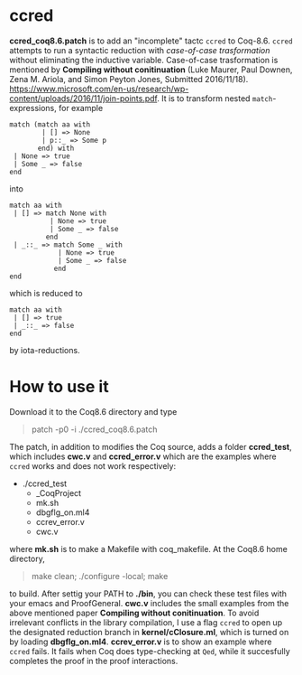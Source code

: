 # ccred

**ccred_coq8.6.patch** is to add an "incomplete" tactc `ccred` to Coq-8.6. `ccred` attempts to run a syntactic reduction with *case-of-case trasformation* without eliminating the inductive variable. Case-of-case trasformation is
mentioned by **Compiling without conitinuation** (Luke Maurer, Paul Downen, Zena M. Ariola, and Simon Peyton Jones, Submitted 2016/11/18). https://www.microsoft.com/en-us/research/wp-content/uploads/2016/11/join-points.pdf. It is to transform nested `match`-expressions, for example 

```
match (match aa with
        | [] => None
        | p::_ => Some p
       end) with
 | None => true
 | Some _ => false
end
```

into 

```
match aa with
 | [] => match None with
          | None => true
          | Some _ => false
         end
 | _::_ => match Some _ with
            | None => true
            | Some _ => false
           end
end
```

which is reduced to 

```
match aa with
 | [] => true
 | _::_ => false
end
```
by iota-reductions. 

# How to use it

Download it to the Coq8.6 directory and type  
> patch -p0 -i ./ccred_coq8.6.patch 

The patch, in addition to modifies the Coq source, adds a folder **ccred_test**, which includes **cwc.v** and **ccred_error.v** which are the examples where `ccred` works and does not work respectively:

* ./ccred_test
  * _CoqProject
  * mk.sh
  * dbgflg_on.ml4
  * ccrev_error.v
  * cwc.v

where **mk.sh** is to make a Makefile with coq_makefile. At the Coq8.6 home directory, 

> make clean; ./configure -local; make 

to build. After settig your PATH to **./bin**, you can check these test files with your emacs and ProofGeneral. **cwc.v** includes the small examples from the above mentioned paper **Compiling without conitinuation**. To avoid irrelevant conflicts in the library compilation, I use a flag `ccred` to open up the designated reduction branch in **kernel/cClosure.ml**, which is turned on by loading **dbgflg_on.ml4**. **ccrev_error.v** is to show an example where `ccred` fails. It fails when Coq does type-checking at `Qed`, while it succesfully completes the proof in the proof interactions. 



